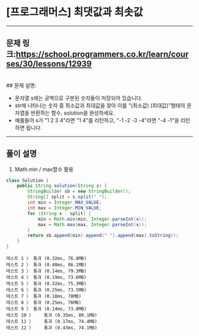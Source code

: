 # [프로그래머스] 최댓값과 최솟값
---
## 문제 링크:https://school.programmers.co.kr/learn/courses/30/lessons/12939
<br/>
## 문제 설명:

- 문자열 s에는 공백으로 구분된 숫자들이 저장되어 있습니다. 
- str에 나타나는 숫자 중 최소값과 최대값을 찾아 이를 "(최소값) (최대값)"형태의 문자열을 반환하는 함수, solution을 완성하세요.
- 예를들어 s가 "1 2 3 4"라면 "1 4"를 리턴하고, "-1 -2 -3 -4"라면 "-4 -1"을 리턴하면 됩니다.
---

## 풀이 설명

1. Math.min / max할수 활용

```java
class Solution {
    public String solution(String s) {
        StringBuilder sb = new StringBuilder();
        String[] split = s.split(" ");
        int min = Integer.MAX_VALUE;
        int max = Integer.MIN_VALUE;
        for (String x : split) {
            min = Math.min(min, Integer.parseInt(x));
            max = Math.max(max, Integer.parseInt(x));
        }
        return sb.append(min).append(" ").append(max).toString();
    }
}
```
```text
테스트 1 〉	통과 (0.32ms, 76.8MB)
테스트 2 〉	통과 (0.40ms, 86.1MB)
테스트 3 〉	통과 (0.14ms, 79.3MB)
테스트 4 〉	통과 (0.19ms, 73.6MB)
테스트 5 〉	통과 (0.32ms, 75.3MB)
테스트 6 〉	통과 (0.25ms, 73.5MB)
테스트 7 〉	통과 (0.10ms, 78MB)
테스트 8 〉	통과 (0.25ms, 76MB)
테스트 9 〉	통과 (0.14ms, 73.8MB)
테스트 10 〉	통과 (0.35ms, 80.1MB)
테스트 11 〉	통과 (0.17ms, 74.4MB)
테스트 12 〉	통과 (0.43ms, 74.1MB)
```